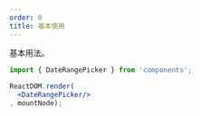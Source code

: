 ```yaml
---
order: 0
title: 基本使用
---
```


基本用法。

```jsx
import { DateRangePicker } from 'components';
    
ReactDOM.render(
  <DateRangePicker/>
, mountNode);
```
